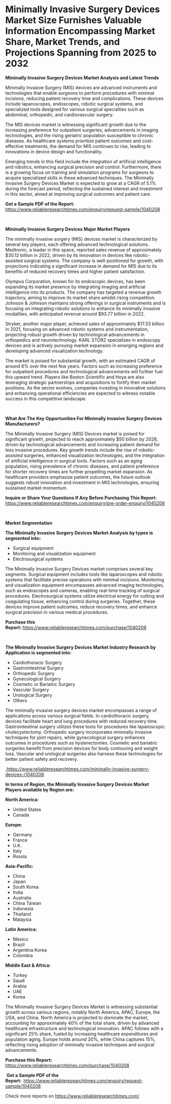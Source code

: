 <p><h1>Minimally Invasive Surgery Devices Market Size Furnishes Valuable Information Encompassing Market Share, Market Trends, and Projections Spanning from 2025 to 2032</h1></p><p><strong>Minimally Invasive Surgery Devices Market Analysis and Latest Trends</strong></p>
<p><p>Minimally Invasive Surgery (MIS) devices are advanced instruments and technologies that enable surgeons to perform procedures with minimal incisions, reducing patient recovery time and complications. These devices include laparoscopes, endoscopes, robotic surgical systems, and specialized tools designed for various surgical specialties such as abdominal, orthopedic, and cardiovascular surgery.</p><p>The MIS devices market is witnessing significant growth due to the increasing preference for outpatient surgeries, advancements in imaging technologies, and the rising geriatric population susceptible to chronic diseases. As healthcare systems prioritize patient outcomes and cost-effective treatments, the demand for MIS continues to rise, leading to innovations in device design and functionality.</p><p>Emerging trends in this field include the integration of artificial intelligence and robotics, enhancing surgical precision and control. Furthermore, there is a growing focus on training and simulation programs for surgeons to acquire specialized skills in these advanced techniques. The Minimally Invasive Surgery Devices Market is expected to grow at a CAGR of 5.1% during the forecast period, reflecting the sustained interest and investment in this sector, aimed at improving surgical outcomes and patient care.</p></p>
<p><strong>Get a Sample PDF of the Report:&nbsp;</strong> <a href="https://www.reliableresearchtimes.com/enquiry/request-sample/1040208?utm_campaign=2793&utm_medium=2&utm_source=Github&utm_content=ia&utm_term=03032025&utm_id=minimally-invasive-surgery-devices">https://www.reliableresearchtimes.com/enquiry/request-sample/1040208</a></p>
<p>&nbsp;</p>
<p><strong>Minimally Invasive Surgery Devices Major Market Players</strong></p>
<p><p>The minimally invasive surgery (MIS) devices market is characterized by several key players, each offering advanced technological solutions. Medtronic, a leader in this space, reported sales revenue of approximately $30.12 billion in 2022, driven by its innovation in devices like robotic-assisted surgical systems. The company is well-positioned for growth, with projections indicating a significant increase in demand for MIS due to its benefits of reduced recovery times and higher patient satisfaction.</p><p>Olympus Corporation, known for its endoscopic devices, has been expanding its market presence by integrating imaging and artificial intelligence into its products. The company has targeted a revenue growth trajectory, aiming to improve its market share amidst rising competition. Johnson & Johnson maintains strong offerings in surgical instruments and is focusing on integrating robotic solutions to enhance its minimally invasive modalities, with anticipated revenue around $93.77 billion in 2022.</p><p>Stryker, another major player, achieved sales of approximately $17.33 billion in 2021, focusing on advanced robotic systems and instrumentation, projecting robust growth driven by technological advancements in orthopedics and neurotechnology. KARL STORZ specializes in endoscopy devices and is actively pursuing market expansion in emerging regions and developing advanced visualization technology.</p><p>The market is poised for substantial growth, with an estimated CAGR of around 6% over the next few years. Factors such as increasing preference for outpatient procedures and technological advancements will further fuel this upward trend. Players like Boston Scientific and Hoya are also leveraging strategic partnerships and acquisitions to fortify their market positions. As the sector evolves, companies investing in innovative solutions and enhancing operational efficiencies are expected to witness notable success in this competitive landscape.</p></p>
<p>&nbsp;</p>
<p><strong>What Are The Key Opportunities For Minimally Invasive Surgery Devices Manufacturers?</strong></p>
<p><p>The Minimally Invasive Surgery (MIS) Devices market is poised for significant growth, projected to reach approximately $50 billion by 2028, driven by technological advancements and increasing patient demand for less invasive procedures. Key growth trends include the rise of robotic-assisted surgeries, enhanced visualization technologies, and the integration of artificial intelligence in surgical tools. Factors such as an aging population, rising prevalence of chronic diseases, and patient preference for shorter recovery times are further propelling market expansion. As healthcare providers emphasize patient outcomes, the future outlook suggests robust innovation and investment in MIS technologies, ensuring sustained market momentum.</p></p>
<p><strong>Inquire or Share Your Questions If Any Before Purchasing This Report:</strong> <a href="https://www.reliableresearchtimes.com/enquiry/pre-order-enquiry/1040208?utm_campaign=2793&utm_medium=2&utm_source=Github&utm_content=ia&utm_term=03032025&utm_id=minimally-invasive-surgery-devices">https://www.reliableresearchtimes.com/enquiry/pre-order-enquiry/1040208</a></p>
<p>&nbsp;</p>
<p><strong>Market Segmentation</strong></p>
<p><strong>The Minimally Invasive Surgery Devices Market Analysis by types is segmented into:</strong></p>
<p><ul><li>Surgical equipment</li><li>Monitoring and visualization equipment</li><li>Electrosurgical systems</li></ul></p>
<p><p>The Minimally Invasive Surgery Devices market comprises several key segments. Surgical equipment includes tools like laparoscopes and robotic systems that facilitate precise operations with minimal incisions. Monitoring and visualization equipment encompasses advanced imaging technologies, such as endoscopes and cameras, enabling real-time tracking of surgical procedures. Electrosurgical systems utilize electrical energy for cutting and coagulating tissue, enhancing control during surgeries. Together, these devices improve patient outcomes, reduce recovery times, and enhance surgical precision in various medical procedures.</p></p>
<p><strong>Purchase this Report:&nbsp;</strong><a href="https://www.reliableresearchtimes.com/purchase/1040208?utm_campaign=2793&utm_medium=2&utm_source=Github&utm_content=ia&utm_term=03032025&utm_id=minimally-invasive-surgery-devices">https://www.reliableresearchtimes.com/purchase/1040208</a></p>
<p>&nbsp;</p>
<p><strong>The Minimally Invasive Surgery Devices Market Industry Research by Application is segmented into:</strong></p>
<p><ul><li>Cardiothoracic Surgery</li><li>Gastrointestinal Surgery</li><li>Orthopedic Surgery</li><li>Gynecological Surgery</li><li>Cosmetic or Bariatric Surgery</li><li>Vascular Surgery</li><li>Urological Surgery</li><li>Others</li></ul></p>
<p><p>The minimally invasive surgery devices market encompasses a range of applications across various surgical fields. In cardiothoracic surgery, devices facilitate heart and lung procedures with reduced recovery time. Gastrointestinal surgery utilizes these tools for procedures like laparoscopic cholecystectomy. Orthopedic surgery incorporates minimally invasive techniques for joint repairs, while gynecological surgery enhances outcomes in procedures such as hysterectomies. Cosmetic and bariatric surgeries benefit from precision devices for body contouring and weight loss. Vascular and urological surgeries also harness these technologies for better patient safety and recovery.</p></p>
<p><a href="https://www.reliableresearchtimes.com/minimally-invasive-surgery-devices-r1040208?utm_campaign=2793&utm_medium=2&utm_source=Github&utm_content=ia&utm_term=03032025&utm_id=minimally-invasive-surgery-devices">&nbsp;https://www.reliableresearchtimes.com/minimally-invasive-surgery-devices-r1040208</a></p>
<p><strong>In terms of Region, the Minimally Invasive Surgery Devices Market Players available by Region are:</strong></p>
<p>
    <p> <strong> North America: </strong>
        <ul>
            <li>United States</li>
            <li>Canada</li>
        </ul>
        </p> 
    <p> <strong> Europe: </strong>
        <ul>
            <li>Germany</li>
            <li>France</li>
            <li>U.K.</li>
            <li>Italy</li>
            <li>Russia</li>
        </ul>
        </p> 
    <p> <strong> Asia-Pacific: </strong>
        <ul>
            <li>China</li>
            <li>Japan</li>
            <li>South Korea</li>
            <li>India</li>
            <li>Australia</li>
            <li>China Taiwan</li>
            <li>Indonesia</li>
            <li>Thailand</li>
            <li>Malaysia</li>
        </ul>
        </p> 
    <p> <strong> Latin America: </strong>
        <ul>
            <li>Mexico</li>
            <li>Brazil</li>
            <li>Argentina Korea</li>
            <li>Colombia</li>
        </ul>
        </p> 
    <p> <strong> Middle East & Africa: </strong>
        <ul>
            <li>Turkey</li>
            <li>Saudi</li>
            <li>Arabia</li>
            <li>UAE</li>
            <li>Korea</li>
        </ul>
    </p>
    </p>
<p><p>The Minimally Invasive Surgery Devices Market is witnessing substantial growth across various regions, notably North America, APAC, Europe, the USA, and China. North America is projected to dominate the market, accounting for approximately 40% of the total share, driven by advanced healthcare infrastructure and technological innovation. APAC follows with a significant 25% share, fueled by increasing healthcare expenditures and population aging. Europe holds around 20%, while China captures 15%, reflecting rising adoption of minimally invasive techniques and surgical advancements.</p></p>
<p><strong>Purchase this Report: </strong><a href="https://www.reliableresearchtimes.com/purchase/1040208?utm_campaign=2793&utm_medium=2&utm_source=Github&utm_content=ia&utm_term=03032025&utm_id=minimally-invasive-surgery-devices">https://www.reliableresearchtimes.com/purchase/1040208</a></p>
<p>&nbsp;<strong>Get a Sample PDF of the Report:&nbsp;&nbsp;</strong><a href="https://www.reliableresearchtimes.com/enquiry/request-sample/1040208?utm_campaign=2793&utm_medium=2&utm_source=Github&utm_content=ia&utm_term=03032025&utm_id=minimally-invasive-surgery-devices">https://www.reliableresearchtimes.com/enquiry/request-sample/1040208</a></p>
<p><strong></strong></p>
<p>Check more reports on <a href="https://www.reliableresearchtimes.com/?utm_campaign=2793&utm_medium=2&utm_source=Github&utm_content=ia&utm_term=03032025&utm_id=minimally-invasive-surgery-devices">https://www.reliableresearchtimes.com/</a></p>